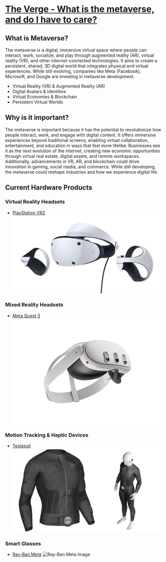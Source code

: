 # [**The Verge - What is the metaverse, and do I have to care?**](https://www.theverge.com/22701104/metaverse-explained-fortnite-roblox-facebook-horizon)
## What is Metaverse?
The metaverse is a digital, immersive virtual space where people can interact, work, socialize, and play through augmented reality (AR), virtual reality (VR), and other internet-connected technologies. It aims to create a persistent, shared, 3D digital world that integrates physical and virtual experiences. While still evolving, companies like Meta (Facebook), Microsoft, and Google are investing in metaverse development.
- Virtual Reality (VR) & Augmented Reality (AR)
- Digital Avatars & Identities
- Virtual Economies & Blockchain
- Persistent Virtual Worlds
## Why is it important?
The metaverse is important because it has the potential to revolutionize how people interact, work, and engage with digital content. It offers immersive experiences beyond traditional screens, enabling virtual collaboration, entertainment, and education in ways that feel more lifelike. Businesses see it as the next evolution of the internet, creating new economic opportunities through virtual real estate, digital assets, and remote workspaces. Additionally, advancements in VR, AR, and blockchain could drive innovation in gaming, social media, and commerce. While still developing, the metaverse could reshape industries and how we experience digital life.
## Current Hardware Products
### Virtual Reality Headsets
- [PlayStation VR2](https://www.playstation.com/en-us/ps-vr2/)
![PlayStation VR2 Image](src/PSVR2-thumbnail-01-en-22feb22.webp)
### Mixed Reality Headsets
- [Meta Quest 3](https://www.meta.com/quest/quest-3/)
![Meta Quest 3 Image](src/meta-quest-3-1.png)
### Motion Tracking & Haptic Devices
- [Teslasuit](https://teslasuit.io)
![Teslasuit Image](src/tactile-body-suit-virtual-reality-users-feel-the-action.png.webp)
### Smart Glasses
- [Ray-Ban Meta](https://www.meta.com/ai-glasses/shop-all/?utm_source=gg&utm_medium=ps&utm_campaign=20687046217&utm_term=meta%20rayban&utm_content=724053121901&utm_funnel=dcap&&gclsrc=aw.ds&gad_source=1&gbraid=0AAAAAo_xvTnHuxRbEYqkj5lj7Ysl4oJAL&gclid=Cj0KCQiAkoe9BhDYARIsAH85cDO15LhAlm-O2jyWQ3Q9ybuAx4lNqtv4Xe8ye_09nM8mNyW4NpGNm0UaAjshEALw_wcB)
![Ray-Ban Meta Image](src/0RW4006__601_SB__P21__shad__fr.png.avif)